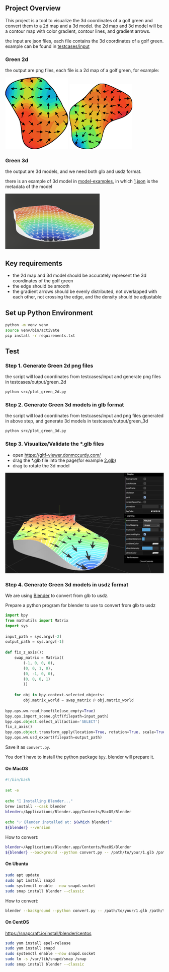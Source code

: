 ## Project Overview

This project is a tool to visualize the 3d coordinates of a golf green and convert them to a 2d map and a 3d model. the 2d map and 3d model will be
a contour map with color gradient, contour lines, and gradient arrows.

the input are json files, each file contains the 3d coordinates of a golf green. example can be found
in [testcases/input](./testcases/input/)

### Green 2d
the output are png files, each file is a 2d map of a golf green, for example:

<img src="images/example_contour_map_1.png" width="200">

<img src="images/example_contour_map_2.png" width="200">

### Green 3d
the output are 3d models, and we need both glb and usdz format.

there is an example of 3d model in [model-examples](./model-examples), in which [1.json](./model-examples/1.json) is the metadata of the model


<img src="images/example_3d_model_usdz.png" width="300">

## Key requirements

- the 2d map and 3d model should be accurately represent the 3d coordinates of the golf green
- the edge should be smooth
- the gradient arrows should be evenly distributed, not overlapped with each other, not crossing the edge, and the density should be adjustable

## Set up Python Environment

```bash
python -m venv venv
source venv/bin/activate
pip install -r requirements.txt
```

## Test

### Step 1. Generate Green 2d png files

the script will load coordinates from testcases/input and generate png files in testcases/output/green_2d
```bash
python src/plot_green_2d.py 
```

### Step 2. Generate Green 3d models in glb format

the script will load coordinates from testcases/input and png files generated in above step, and generate 3d models in testcases/output/green_3d

```bash
python src/plot_green_3d.py 
```

### Step 3. Visualize/Validate the *.glb files

- open https://gltf-viewer.donmccurdy.com/
- drag the *.glb file into the page(for example [2.glb](./model-examples/2.glb))
- drag to rotate the 3d model

<img src="images/visualize_glb_model.png" width="600">


### Step 4. Generate Green 3d models in usdz format

We are using [Blender](https://www.blender.org) to convert from glb to usdz.

Prepare a python program for blender to use to convert from glb to usdz

```python
import bpy
from mathutils import Matrix
import sys

input_path = sys.argv[-2]
output_path = sys.argv[-1]

def fix_z_axis():
    swap_matrix = Matrix((
        (-1, 0, 0, 0),
        (0, 0, 1, 0),
        (0, -1, 0, 0),
        (0, 0, 0, 1)
        ))

    for obj in bpy.context.selected_objects:
        obj.matrix_world = swap_matrix @ obj.matrix_world

bpy.ops.wm.read_homefile(use_empty=True)
bpy.ops.import_scene.gltf(filepath=input_path)
bpy.ops.object.select_all(action='SELECT')
fix_z_axis()
bpy.ops.object.transform_apply(location=True, rotation=True, scale=True)
bpy.ops.wm.usd_export(filepath=output_path)
```

Save it as `convert.py`.

You don't have to install the python package `bpy`. blender will prepare it.

#### On MacOS

```bash
#!/bin/bash

set -e

echo "🔧 Installing Blender..."
brew install --cask blender
blender=/Applications/Blender.app/Contents/MacOS/Blender

echo "✅ Blender installed at: $(which blender)"
${blender} --version

```

How to convert:

```bash
blender=/Applications/Blender.app/Contents/MacOS/Blender
${blender} --background --python convert.py -- /path/to/your/1.glb /path/to/converted.usdz
```

#### On Ubuntu

```bash
sudo apt update
sudo apt install snapd
sudo systemctl enable --now snapd.socket
sudo snap install blender --classic
```

How to convert:

```bash
blender --background --python convert.py -- /path/to/your/1.glb /path/to/converted.usdz
```

#### On CentOS

https://snapcraft.io/install/blender/centos

```bash
sudo yum install epel-release
sudo yum install snapd
sudo systemctl enable --now snapd.socket
sudo ln -s /var/lib/snapd/snap /snap
sudo snap install blender --classic
```
